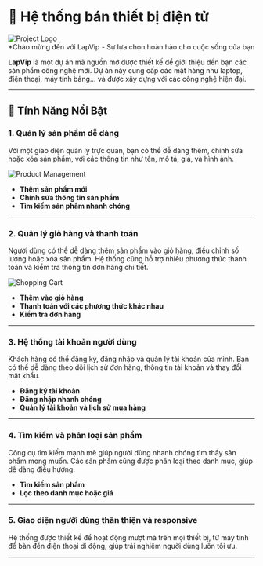 # 🚀 **Hệ thống bán thiết bị điện tử**

![Project Logo](https://img.shields.io/badge/Status-Active-brightgreen)  
*Chào mừng đến với LapVip - Sự lựa chọn hoàn hảo cho cuộc sống của bạn

**LapVip** là một dự án mã nguồn mở được thiết kế để giới thiệu đến bạn các sản phẩm công nghệ mới. Dự án này cung cấp các mặt hàng như laptop, điện thoại, máy tính bảng... và được xây dựng với các công nghệ hiện đại.

---
## 🌟 Tính Năng Nổi Bật

### 1. **Quản lý sản phẩm dễ dàng**

Với một giao diện quản lý trực quan, bạn có thể dễ dàng thêm, chỉnh sửa hoặc xóa sản phẩm, với các thông tin như tên, mô tả, giá, và hình ảnh.

![Product Management](https://media.giphy.com/media/x0CE1lPpLQOw8/giphy.gif?cid=790b7611ar6qjw52c98q00n98ixoxc29vmjqwuarnl2b3n2o&ep=v1_gifs_search&rid=giphy.gif&ct=g)

- **Thêm sản phẩm mới**
- **Chỉnh sửa thông tin sản phẩm**
- **Tìm kiếm sản phẩm nhanh chóng**

---

### 2. **Quản lý giỏ hàng và thanh toán**

Người dùng có thể dễ dàng thêm sản phẩm vào giỏ hàng, điều chỉnh số lượng hoặc xóa sản phẩm. Hệ thống cũng hỗ trợ nhiều phương thức thanh toán và kiểm tra thông tin đơn hàng chi tiết.

![Shopping Cart](https://media.giphy.com/media/SWVF41fAxIrwIyUr8b/giphy.gif?cid=790b7611uvsbiko6fkx3xf67f6van5jg97vn3rqb5r2sxn9j&ep=v1_gifs_search&rid=giphy.gif&ct=g)

- **Thêm vào giỏ hàng**
- **Thanh toán với các phương thức khác nhau**
- **Kiểm tra đơn hàng**

---

### 3. **Hệ thống tài khoản người dùng**

Khách hàng có thể đăng ký, đăng nhập và quản lý tài khoản của mình. Bạn có thể dễ dàng theo dõi lịch sử đơn hàng, thông tin tài khoản và thay đổi mật khẩu.


- **Đăng ký tài khoản**
- **Đăng nhập nhanh chóng**
- **Quản lý tài khoản và lịch sử mua hàng**

---

### 4. **Tìm kiếm và phân loại sản phẩm**

Công cụ tìm kiếm mạnh mẽ giúp người dùng nhanh chóng tìm thấy sản phẩm mong muốn. Các sản phẩm cũng được phân loại theo danh mục, giúp dễ dàng điều hướng.


- **Tìm kiếm sản phẩm**
- **Lọc theo danh mục hoặc giá**

---

### 5. **Giao diện người dùng thân thiện và responsive**

Hệ thống được thiết kế để hoạt động mượt mà trên mọi thiết bị, từ máy tính để bàn đến điện thoại di động, giúp trải nghiệm người dùng luôn tối ưu.


---
